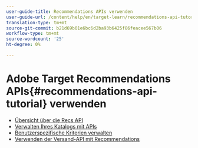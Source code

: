 ```yaml
---
user-guide-title: Recommendations APIs verwenden
user-guide-url: /content/help/en/target-learn/recommendations-api-tutorial/recs-api-overview.html
translation-type: tm+mt
source-git-commit: b21d69b01e6bc6d2ba93b6425f86feacee567b06
workflow-type: tm+mt
source-wordcount: '25'
ht-degree: 0%

---
```



# Adobe Target Recommendations APIs{#recommendations-api-tutorial} verwenden

+ [Übersicht über die Recs API](recs-api-overview.md)
+ [Verwalten Ihres Katalogs mit APIs](manage-catalog.md)
+ [Benutzerspezifische Kriterien verwalten](manage-custom-criteria.md)
+ [Verwenden der Versand-API mit Recommendations](fetch-recs-server-side-delivery-api.md)

<!--+ [Debug API calls](6debug.md)
+ [Download the Calculated Recommendations CSV](7download-calc-recs-csv.md)-->

<!--
+ Managing your Catalog with APIs{#manage-catalog}
  + [Create and update items](manage-catalog/saveEntities.md)
  + [Delete items](manage-catalog/deleteEntities.md)
  + [Delete All Items](manage-catalog/concepts.md)
  + [Get item details](manage-catalog/base-implementation.md)
+ Managing Custom Criteria{#use-cases}
  + [Home Page](use-cases/home-page.md)
  + [Product Pages](use-cases/product-pages.md)
  + [Category Pages](use-cases/category-pages.md)
  + [Add to Cart Modals](use-cases/add-to-cart-modals.md)
  + [Cart Page](use-cases/cart-page.md)
  + [Order Confirmation Page](use-cases/order-confirmation-page.md)-->

